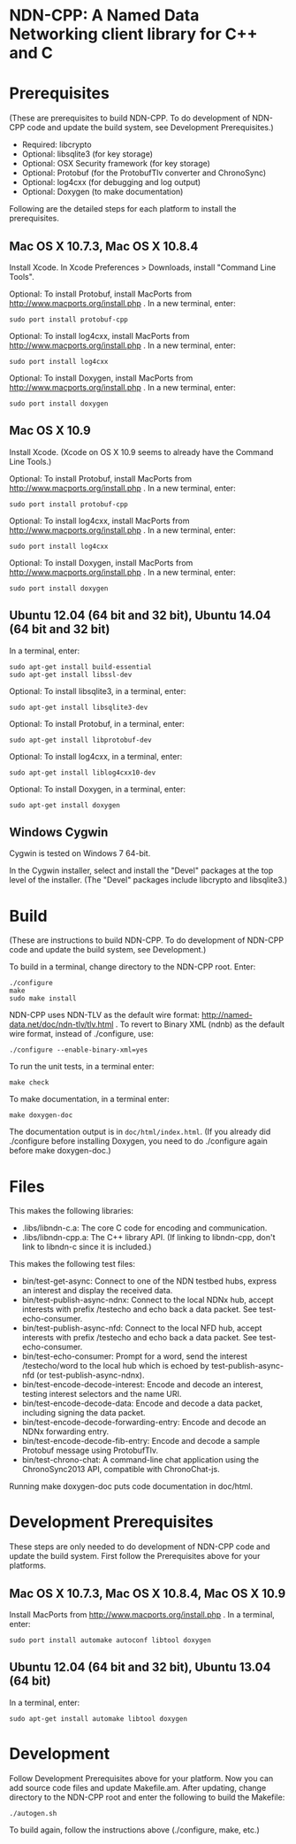 NDN-CPP:  A Named Data Networking client library for C++ and C
==============================================================

Prerequisites
=============
(These are prerequisites to build NDN-CPP.  To do development of NDN-CPP code and update the build system,
 see Development Prerequisites.)

* Required: libcrypto
* Optional: libsqlite3 (for key storage)
* Optional: OSX Security framework (for key storage)
* Optional: Protobuf (for the ProtobufTlv converter and ChronoSync)
* Optional: log4cxx (for debugging and log output)
* Optional: Doxygen (to make documentation)

Following are the detailed steps for each platform to install the prerequisites.

## Mac OS X 10.7.3, Mac OS X 10.8.4
Install Xcode.
In Xcode Preferences > Downloads, install "Command Line Tools".

Optional: To install Protobuf, install MacPorts from http://www.macports.org/install.php .
In a new terminal, enter:

    sudo port install protobuf-cpp

Optional: To install log4cxx, install MacPorts from http://www.macports.org/install.php .
In a new terminal, enter:

    sudo port install log4cxx

Optional: To install Doxygen, install MacPorts from http://www.macports.org/install.php .
In a new terminal, enter:

    sudo port install doxygen

## Mac OS X 10.9
Install Xcode.  (Xcode on OS X 10.9 seems to already have the Command Line Tools.)

Optional: To install Protobuf, install MacPorts from http://www.macports.org/install.php .
In a new terminal, enter:

    sudo port install protobuf-cpp

Optional: To install log4cxx, install MacPorts from http://www.macports.org/install.php .
In a new terminal, enter:

    sudo port install log4cxx

Optional: To install Doxygen, install MacPorts from http://www.macports.org/install.php .
In a new terminal, enter:

    sudo port install doxygen

## Ubuntu 12.04 (64 bit and 32 bit), Ubuntu 14.04 (64 bit and 32 bit)
In a terminal, enter:

    sudo apt-get install build-essential
    sudo apt-get install libssl-dev

Optional: To install libsqlite3, in a terminal, enter:

    sudo apt-get install libsqlite3-dev

Optional: To install Protobuf, in a terminal, enter:

    sudo apt-get install libprotobuf-dev

Optional: To install log4cxx, in a terminal, enter:

    sudo apt-get install liblog4cxx10-dev

Optional: To install Doxygen, in a terminal, enter:

    sudo apt-get install doxygen

## Windows Cygwin
Cygwin is tested on Windows 7 64-bit.

In the Cygwin installer, select and install the "Devel" packages at the top level of the installer.
(The "Devel" packages include libcrypto and libsqlite3.)

Build
=====
(These are instructions to build NDN-CPP. To do development of NDN-CPP code and update the build system, see Development.)

To build in a terminal, change directory to the NDN-CPP root.  Enter:

    ./configure
    make
    sudo make install

NDN-CPP uses NDN-TLV as the default wire format:
http://named-data.net/doc/ndn-tlv/tlv.html .
To revert to Binary XML (ndnb) as the default wire format, instead of ./configure, use:

    ./configure --enable-binary-xml=yes

To run the unit tests, in a terminal enter:

    make check

To make documentation, in a terminal enter:

    make doxygen-doc

The documentation output is in `doc/html/index.html`. (If you already did ./configure
before installing Doxygen, you need to do ./configure again before make doxygen-doc.)

Files
=====
This makes the following libraries:

* .libs/libndn-c.a: The core C code for encoding and communication.
* .libs/libndn-cpp.a: The C++ library API.  (If linking to libndn-cpp, don't link to libndn-c since it is included.)

This makes the following test files:

* bin/test-get-async: Connect to one of the NDN testbed hubs, express an interest and display the received data.
* bin/test-publish-async-ndnx: Connect to the local NDNx hub, accept interests with prefix /testecho and echo back a data packet. See test-echo-consumer.
* bin/test-publish-async-nfd: Connect to the local NFD hub, accept interests with prefix /testecho and echo back a data packet. See test-echo-consumer.
* bin/test-echo-consumer: Prompt for a word, send the interest /testecho/word to the local hub which is echoed by test-publish-async-nfd (or test-publish-async-ndnx).
* bin/test-encode-decode-interest: Encode and decode an interest, testing interest selectors and the name URI.
* bin/test-encode-decode-data: Encode and decode a data packet, including signing the data packet.
* bin/test-encode-decode-forwarding-entry: Encode and decode an NDNx forwarding entry.
* bin/test-encode-decode-fib-entry: Encode and decode a sample Protobuf message using ProtobufTlv.
* bin/test-chrono-chat: A command-line chat application using the ChronoSync2013 API, compatible with ChronoChat-js.

Running make doxygen-doc puts code documentation in doc/html.

Development Prerequisites
=========================
These steps are only needed to do development of NDN-CPP code and update the build system.
First follow the Prerequisites above for your platforms.

## Mac OS X 10.7.3, Mac OS X 10.8.4, Mac OS X 10.9
Install MacPorts from http://www.macports.org/install.php .
In a terminal, enter:

    sudo port install automake autoconf libtool doxygen

## Ubuntu 12.04 (64 bit and 32 bit), Ubuntu 13.04 (64 bit)
In a terminal, enter:

    sudo apt-get install automake libtool doxygen

Development
===========
Follow Development Prerequisites above for your platform.
Now you can add source code files and update Makefile.am.
After updating, change directory to the NDN-CPP root and enter the following to build the Makefile:

    ./autogen.sh

To build again, follow the instructions above (./configure, make, etc.)
